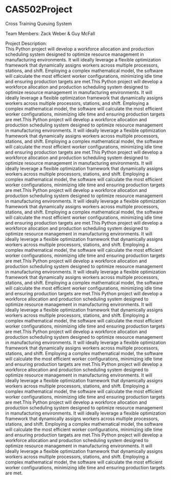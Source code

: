 # CAS502Project
Cross Training Queuing System

Team Members: Zack Weber & Guy McFall

Project Description:  
This Python project will develop a workforce allocation and production scheduling system designed to optimize resource management in manufacturing environments. It will ideally leverage a flexible optimization framework that dynamically assigns workers across multiple processors, stations, and shift. Employing a complex mathematical model, the software will calculate the most efficient worker configurations, minimizing idle time and ensuring production targets are met.This Python project will develop a workforce allocation and production scheduling system designed to optimize resource management in manufacturing environments. It will ideally leverage a flexible optimization framework that dynamically assigns workers across multiple processors, stations, and shift. Employing a complex mathematical model, the software will calculate the most efficient worker configurations, minimizing idle time and ensuring production targets are met.This Python project will develop a workforce allocation and production scheduling system designed to optimize resource management in manufacturing environments. It will ideally leverage a flexible optimization framework that dynamically assigns workers across multiple processors, stations, and shift. Employing a complex mathematical model, the software will calculate the most efficient worker configurations, minimizing idle time and ensuring production targets are met.This Python project will develop a workforce allocation and production scheduling system designed to optimize resource management in manufacturing environments. It will ideally leverage a flexible optimization framework that dynamically assigns workers across multiple processors, stations, and shift. Employing a complex mathematical model, the software will calculate the most efficient worker configurations, minimizing idle time and ensuring production targets are met.This Python project will develop a workforce allocation and production scheduling system designed to optimize resource management in manufacturing environments. It will ideally leverage a flexible optimization framework that dynamically assigns workers across multiple processors, stations, and shift. Employing a complex mathematical model, the software will calculate the most efficient worker configurations, minimizing idle time and ensuring production targets are met.This Python project will develop a workforce allocation and production scheduling system designed to optimize resource management in manufacturing environments. It will ideally leverage a flexible optimization framework that dynamically assigns workers across multiple processors, stations, and shift. Employing a complex mathematical model, the software will calculate the most efficient worker configurations, minimizing idle time and ensuring production targets are met.This Python project will develop a workforce allocation and production scheduling system designed to optimize resource management in manufacturing environments. It will ideally leverage a flexible optimization framework that dynamically assigns workers across multiple processors, stations, and shift. Employing a complex mathematical model, the software will calculate the most efficient worker configurations, minimizing idle time and ensuring production targets are met.This Python project will develop a workforce allocation and production scheduling system designed to optimize resource management in manufacturing environments. It will ideally leverage a flexible optimization framework that dynamically assigns workers across multiple processors, stations, and shift. Employing a complex mathematical model, the software will calculate the most efficient worker configurations, minimizing idle time and ensuring production targets are met.This Python project will develop a workforce allocation and production scheduling system designed to optimize resource management in manufacturing environments. It will ideally leverage a flexible optimization framework that dynamically assigns workers across multiple processors, stations, and shift. Employing a complex mathematical model, the software will calculate the most efficient worker configurations, minimizing idle time and ensuring production targets are met.This Python project will develop a workforce allocation and production scheduling system designed to optimize resource management in manufacturing environments. It will ideally leverage a flexible optimization framework that dynamically assigns workers across multiple processors, stations, and shift. Employing a complex mathematical model, the software will calculate the most efficient worker configurations, minimizing idle time and ensuring production targets are met.This Python project will develop a workforce allocation and production scheduling system designed to optimize resource management in manufacturing environments. It will ideally leverage a flexible optimization framework that dynamically assigns workers across multiple processors, stations, and shift. Employing a complex mathematical model, the software will calculate the most efficient worker configurations, minimizing idle time and ensuring production targets are met.This Python project will develop a workforce allocation and production scheduling system designed to optimize resource management in manufacturing environments. It will ideally leverage a flexible optimization framework that dynamically assigns workers across multiple processors, stations, and shift. Employing a complex mathematical model, the software will calculate the most efficient worker configurations, minimizing idle time and ensuring production targets are met.
